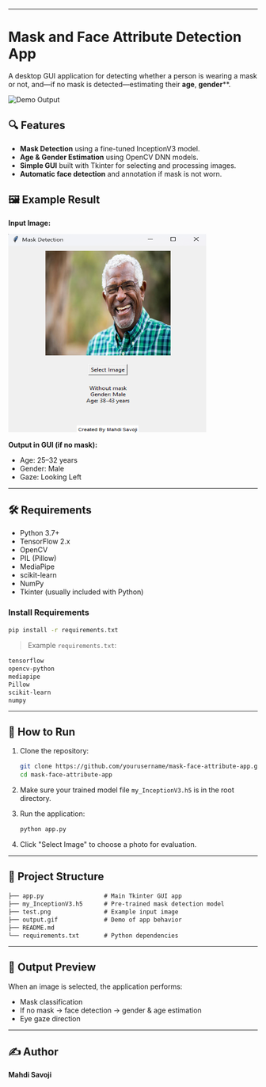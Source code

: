------

# Mask and Face Attribute Detection App

A desktop GUI application for detecting whether a person is wearing a mask or not, and—if no mask is detected—estimating their **age**, **gender****.

![Demo Output](/output.gif)

## 🔍 Features

- **Mask Detection** using a fine-tuned InceptionV3 model.
- **Age & Gender Estimation** using OpenCV DNN models.
- **Simple GUI** built with Tkinter for selecting and processing images.
- **Automatic face detection** and annotation if mask is not worn.

## 🖼️ Example Result

**Input Image:**

 <img src="./test.png" alt="Input Example" width="400" height="400"/>

**Output in GUI (if no mask):**

- Age: 25–32 years
- Gender: Male
- Gaze: Looking Left

------

## 🛠 Requirements

- Python 3.7+
- TensorFlow 2.x
- OpenCV
- PIL (Pillow)
- MediaPipe
- scikit-learn
- NumPy
- Tkinter (usually included with Python)

### Install Requirements

```bash
pip install -r requirements.txt
```

> Example `requirements.txt`:

```
tensorflow
opencv-python
mediapipe
Pillow
scikit-learn
numpy
```

------

## 🚀 How to Run

1. Clone the repository:

   ```bash
   git clone https://github.com/yourusername/mask-face-attribute-app.git
   cd mask-face-attribute-app
   ```

2. Make sure your trained model file `my_InceptionV3.h5` is in the root directory.

3. Run the application:

   ```bash
   python app.py
   ```

4. Click "Select Image" to choose a photo for evaluation.

------

## 📂 Project Structure

```
├── app.py                 # Main Tkinter GUI app
├── my_InceptionV3.h5      # Pre-trained mask detection model
├── test.png               # Example input image
├── output.gif             # Demo of app behavior
├── README.md
└── requirements.txt       # Python dependencies
```

------

## 📸 Output Preview

When an image is selected, the application performs:

- Mask classification
- If no mask → face detection → gender & age estimation
- Eye gaze direction

------

## ✍️ Author

**Mahdi Savoji**


